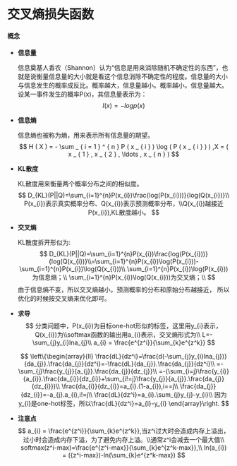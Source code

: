 # 交叉熵损失函数
#### 概念
- **信息量**

    信息奠基人香农（Shannon）认为“信息是用来消除随机不确定性的东西”，也就是说衡量信息量的大小就是看这个信息消除不确定性的程度。信息量的大小与信息发生的概率成反比。概率越大，信息量越小。概率越小，信息量越大。设某一事件发生的概率P(x)，其信息量表示为：
    $$
    I(x) = -logp(x)
    $$
    

- **信息熵**

    信息熵也被称为熵，用来表示所有信息量的期望。
    $$
    H ( X ) = - \sum _ { i = 1 } ^ { n } P ( x _ { i } ) \log ( P ( x _ { i } ) ) ,X = ( x _ { 1 } , x _ { 2 } , \ldots , x _ { n } )
    $$

- **KL散度**

    KL散度用来衡量两个概率分布之间的相似度。
    $$
    D_{KL}(P||Q)=\sum_{i=1}^{n}P(x_{i})\frac{log(P(x_{i}))}{log(Q(x_{i})}\\
    P(x_{i})表示真实概率分布、Q(x_{i})表示预测概率分布，\\Q(x_{i})越接近P(x_{i}),KL散度越小。
    $$

- **交叉熵**

    KL散度拆开形似为:
    $$
    D_{KL}(P||Q)=\sum_{i=1}^{n}P(x_{i})\frac{log(P(x_{i}))}{log(Q(x_{i})}\\=\sum_{i=1}^{n}P(x_{i})\log(P(x_{i}))-\sum_{i=1}^{n}P(x_{i})\log(Q(x_{i}))\\
    \sum_{i=1}^{n}P(x_{i})\log(P(x_{i}))为信息熵；\\
    \sum_{i=1}^{n}P(x_{i})\log(Q(x_{i}))为交叉熵；\\
    $$
    由于信息熵不变，所以交叉熵越小，预测概率的分布和原始分布越接近，
    所以优化的时候按交叉熵来优化即可。

- **求导**
    $$
    分类问题中，P(x_{i})为目标one-hot形似的标签，这里用y_{i}表示，Q(x_{i})为\\softmax函数的输出用a_{i}表示，交叉熵形式为\\
    L=-\sum_{j}y_{i}lna_{j}\\
    a_{i} = \frac{e^{z^i}}{\sum_{k}e^{z^k}}
    $$
    
    $$
    \left\{\begin{array}{ll}
        \frac{dL}{dz^i}=\frac{d(-\sum_{j}y_{i}lna_{j})}{da_{j}}.\frac{da_{j}}{dz^i}=-\frac{dL}{da_{j}}.\frac{da_{j}}{dz^i}\\
        =-\sum_{j}\frac{y_{j}}{a_{j}}.\frac{da_{j}}{dz_{j}}\\
        =-(\sum_{i=j}\frac{y_{i}}{a_{i}}.\frac{da_{i}}{dz_{i}}+\sum_{i!=j}\frac{y_{j}}{a_{j}}.\frac{da_{j}}{dz_{i}})\\
        \frac{da_{i}}{dz_{i}}=a_{i}.(1-a_{i}),i==j\\
        \frac{da_{j}}{dz_{i}}=-a_{j}.a_{i},i!=j\\
        \frac{dL}{dz^i}=a_{i}.\sum_{j}y_{j}-y_{i}\\
        因为y_{i}是one-hot标签，所以\frac{dL}{dz^i}=a_{i}-y_{i}
        \end{array}\right.
$$
    
- **注意点**
    $$
    a_{i} = \frac{e^{z^i}}{\sum_{k}e^{z^k}},当z^i过大时会造成内存上溢出，过小时会造成内存下溢，为了避免内存上溢。\\通常z^i会减去一个最大值\\
    softmax(z^i-max)=\frac{e^{z^i-max}}{\sum_{k}e^{z^k-max}},\\
    ln(a_{i}) = ({z^i-max})-ln(\sum_{k}e^{z^k-max})
    $$
    

